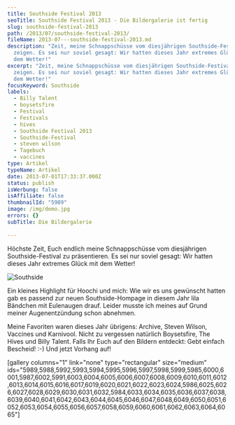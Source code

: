 ```yaml
---
title: Southside Festival 2013
seoTitle: Southside Festival 2013 - Die Bildergalerie ist fertig
slug: southside-festival-2013
path: /2013/07/southside-festival-2013/
fileName: 2013-07---southside-festival-2013.md
description: "Zeit, meine Schnappschüsse vom diesjährigen Southside-Festival zu
  zeigen. Es sei nur soviel gesagt: Wir hatten dieses Jahr extremes Glück mit
  dem Wetter!"
excerpt: "Zeit, meine Schnappschüsse vom diesjährigen Southside-Festival zu
  zeigen. Es sei nur soviel gesagt: Wir hatten dieses Jahr extremes Glück mit
  dem Wetter!"
focusKeyword: Southside
labels:
  - Billy Talent
  - boysetsfire
  - Festival
  - Festivals
  - hives
  - Southside Festival 2013
  - Southside-Festival
  - steven wilson
  - Tagebuch
  - vaccines
type: Artikel
typeName: Artikel
date: 2013-07-01T17:33:37.000Z
status: publish
isWerbung: false
isAffiliate: false
thumbnailId: "5989"
image: /img/demo.jpg
errors: {}
subTitle: Die Bildergalerie
  
---
```


Höchste Zeit, Euch endlich meine Schnappschüsse vom diesjährigen
Southside-Festival zu präsentieren. Es sei nur soviel gesagt: Wir hatten dieses
Jahr extremes Glück mit dem Wetter!

![Southside](http://cardamonchai.com/wp-content/uploads/2013/07/foto-640x640.jpg "Eulenaugenbändchen")

Ein kleines Highlight für Hoochi und mich: Wie wir es uns gewünscht hatten gab
es passend zur neuen Southside-Hompage in diesem Jahr lila Bändchen mit
Eulenaugen drauf. Leider musste ich meines auf Grund meiner Augenentzündung
schon abnehmen.

Meine Favoriten waren dieses Jahr übrigens: Archive, Steven Wilson, Vaccines und
Karnivool. Nicht zu vergessen natürlich Boysetsfire, The Hives und Billy Talent.
Falls Ihr Euch auf den Bildern entdeckt: Gebt einfach Bescheid! :-) Und jetzt
Vorhang auf!

[gallery columns="1" link="none" type="rectangular" size="medium"
ids="5989,5988,5992,5993,5994,5995,5996,5997,5998,5999,5985,6000,6001,5987,6002,5991,6003,6004,6005,6006,6007,6008,6009,6010,6011,6012,6013,6014,6015,6016,6017,6019,6020,6021,6022,6023,6024,5986,6025,6026,6027,6028,6029,6030,6031,6032,5984,6033,6034,6035,6036,6037,6038,6039,6040,6041,6042,6043,6044,6045,6046,6047,6048,6049,6050,6051,6052,6053,6054,6055,6056,6057,6058,6059,6060,6061,6062,6063,6064,6065"]

  